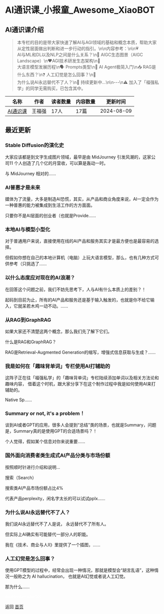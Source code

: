 # AI通识课_小报童_Awesome_XiaoBOT

## AI通识课介绍
> 本专栏的目的是带大家快速了解AI与AGI领域的基础和概念本质，帮助大家从定性层面做出判断和进一步行动的指引。\n\n内容参考：\n\n💗  
AI与ML和DL以及NLP之间是什么关系？\n💯 AIGC生态图景（AIGC Landscape）\n❤️AGI技术研发生态架构\n🙊  
大语言模型发展历程\n🗣️ Prompts类型\n🤖 AI Agent极简入门\n📥 RAG是什么东西？\n❓ 人工幻觉是怎么回事？\n👑  
为什么说AI永远替代不了人？\n🚅 持续更新中...\n\n---\n⚠️ 加入了「福强私学」的同学无需购买，已包含其中。  
  


|名称|作者|读者数量|内容数量|更新时间|
|---|---|---|---|---|
|[AI通识课](https://xiaobot.net/p/aifd?refer=0b133df9-27dc-423b-8101-639049001c13)|王福强|17人|17篇|2024-08-09|

## 最近更新
### Stable Diffusion的演化史

大家应该都是到文字生成图片领域，最早是由 MidJourney 引发风潮的，这家公司11 个人创造了几个亿的月营收，可以算是轰动一时。

与 MidJourney 相对的......

### AI普惠才是未来

媒体为了流量，大多是制造AI恐慌，其实，从产品和商业角度来说，AI一定会作为一种普惠的能力被集成到生活工作的方方面面。

只要你不是AI层面的创业者（也就是Provide......

### 本地AI与模型小型化

对于普通用户来说，直接使用在线的AI产品和服务其实才是最方便也是最容易的选择。

但假如你想在自己的本地计算机（电脑）上玩大语言模型，那么，也有几种方式可供参考（只挑选了......

### 以什么态度应对现在的AI浪潮？

在回答这个问题之前，我们不妨先思考下，人与AI有什么本质上的差别？！

起码到目前为止，所有的AI产品和服务还是基于输入触发的，也就是你不给它输入，它就呆若木鸡一动不动。......

### 从RAG到GraphRAG

如果大家还不清楚这两个概念，那么我们先了解下它们。

什么是RAG和GraphRAG？

RAG是Retrieval-Augmented Generation的缩写，增强式信息获取与生成？......

### 我是如何在「趣味背单词」专栏使用AI打辅助的

这阵子正在往「福强私学」的「趣味背单词」专栏陆续添加单词以及相关方法论和趣味内容， 借着这个时机，跟大家分享下在这个制作过程中我是如何使用AI来打辅助的。

Native Sp......

### Summary or not, it's a problem！

谈到AI或者GPT的应用，很多人会提到“总结”类的场景，也就是Summary，问题是，Summary真的是使用GPT的合适场景吗？！

个人觉得，假如某个信息对你来说重要......

### 国外面向消费者类生成式AI产品分类与市场份额

按照顺时针进行介绍和说明...

搜索（Search）

搜索类AI产品市场份额占比4%

代表产品perplexity，闲名字太长的可以试试pplx......

### 为什么说AI永远替代不了人？

我们说AI永远替代不了人是说， 永远替代不了所有人。

但实际上AI确实有可能替代一部分人的职能。

我在《技术、商业与人II》里提供了一个插图，......

### 人工幻觉是怎么回事？

使用GPT模型的过程中，经常会出现一种情况，那就是模型会“胡言乱语”，这种情况一般称之为 AI hallucination， 也就是AI幻觉或者说人工幻觉。

那为什么......


<a href="https://github.com/Reno9527/awesome-xiaobot" style="color: white; text-decoration: none;">awesome-xiaobot</a>

返回 [首页](../README.md)
